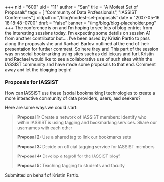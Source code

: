+++
nid = "609"
uid = "11"
author = "San"
title = "A Modest Set of Proposals"
tags = [ "Community of Data Professionals", "IASSIST Conferences",]
oldpath = "/blog/modest-set-proposals"
date = "2007-05-16 18:18:48 -0700"
draft = "false"
banner = "/img/blog/blog-placeholder.png"
+++
The conference is on and I'm hoping to see lots of blog entries from
the interesting sessions today. I'm expecting some details on session
A1 from another contributor but.... I've been asked by Kristin Partlo
to pass along the proposals she and Rachael Barlow outlined at the end
of their presentation for further comment. So here they are! This part
of the session was on social bookmarking using sites such as del.icio.us
and furl. Kristin and Rachael would like to see a collaborative use of
such sites within the IASSIST community and have made some proposals to
that end. Comment away and let the blogging begin!

### Proposals for IASSIST

How can IASSIST use these [social bookmarking] technologies to create
a more interactive community of data providers, users, and seekers?

Here are some ways we could start:

> **Proposal 1:** Create a network of IASSIST members: Identify who
> within IASSIST is using tagging and bookmarking services. Share our
> usernames with each other
>
> **Proposal 2:** Use a shared tag to link our bookmarks sets
>
> **Proposal 3:** Decide on official tagging service for IASSIST members
>
> **Proposal 4:** Develop a tagroll for the IASSIST blog?
>
> **Proposal 5:** Teaching tagging to students and faculty

Submitted on behalf of Kristin Partlo.
